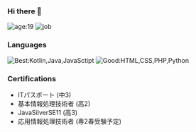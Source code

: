 ### Hi there 👋
![age:19](https://img.shields.io/badge/age-19-brightgreen?style=for-the-badge)
![job](https://img.shields.io/badge/job-Technical%20college%20second--year%20student-brightgreen?style=for-the-badge)

### Languages
![Best:Kotlin,Java,JavaSctipt](https://img.shields.io/badge/Best-Kotlin,Java,JavaSctipt-brightgreen?style=for-the-badge)
![Good:HTML,CSS,PHP,Python](https://img.shields.io/badge/Good-HTML,CSS,PHP,Python-green?style=for-the-badge)

### Certifications
 - ITパスポート (中3)
 - 基本情報処理技術者 (高2)
 - JavaSilverSE11 (高3)
 - 応用情報処理技術者 (専2春受験予定)
